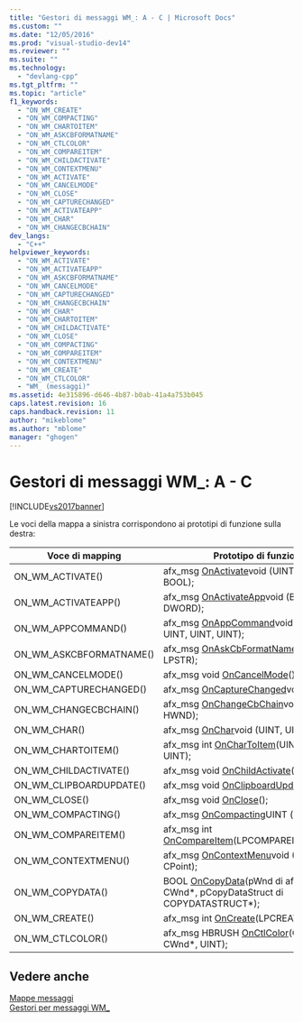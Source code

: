 ```yaml
---
title: "Gestori di messaggi WM_: A - C | Microsoft Docs"
ms.custom: ""
ms.date: "12/05/2016"
ms.prod: "visual-studio-dev14"
ms.reviewer: ""
ms.suite: ""
ms.technology: 
  - "devlang-cpp"
ms.tgt_pltfrm: ""
ms.topic: "article"
f1_keywords: 
  - "ON_WM_CREATE"
  - "ON_WM_COMPACTING"
  - "ON_WM_CHARTOITEM"
  - "ON_WM_ASKCBFORMATNAME"
  - "ON_WM_CTLCOLOR"
  - "ON_WM_COMPAREITEM"
  - "ON_WM_CHILDACTIVATE"
  - "ON_WM_CONTEXTMENU"
  - "ON_WM_ACTIVATE"
  - "ON_WM_CANCELMODE"
  - "ON_WM_CLOSE"
  - "ON_WM_CAPTURECHANGED"
  - "ON_WM_ACTIVATEAPP"
  - "ON_WM_CHAR"
  - "ON_WM_CHANGECBCHAIN"
dev_langs: 
  - "C++"
helpviewer_keywords: 
  - "ON_WM_ACTIVATE"
  - "ON_WM_ACTIVATEAPP"
  - "ON_WM_ASKCBFORMATNAME"
  - "ON_WM_CANCELMODE"
  - "ON_WM_CAPTURECHANGED"
  - "ON_WM_CHANGECBCHAIN"
  - "ON_WM_CHAR"
  - "ON_WM_CHARTOITEM"
  - "ON_WM_CHILDACTIVATE"
  - "ON_WM_CLOSE"
  - "ON_WM_COMPACTING"
  - "ON_WM_COMPAREITEM"
  - "ON_WM_CONTEXTMENU"
  - "ON_WM_CREATE"
  - "ON_WM_CTLCOLOR"
  - "WM_ (messaggi)"
ms.assetid: 4e315896-d646-4b87-b0ab-41a4a753b045
caps.latest.revision: 16
caps.handback.revision: 11
author: "mikeblome"
ms.author: "mblome"
manager: "ghogen"
---
```

# Gestori di messaggi WM_: A - C
[!INCLUDE[vs2017banner](../../assembler/inline/includes/vs2017banner.md)]

Le voci della mappa a sinistra corrispondono ai prototipi di funzione sulla destra:  
  
|Voce di mapping|Prototipo di funzione|  
|---------------------|---------------------------|  
|ON\_WM\_ACTIVATE\(\)|afx\_msg [OnActivate](../Topic/CWnd::OnActivate.md)void \(UINT, CWnd\*, BOOL\);|  
|ON\_WM\_ACTIVATEAPP\(\)|afx\_msg [OnActivateApp](../Topic/CWnd::OnActivateApp.md)void \(BOOL, DWORD\);|  
|ON\_WM\_APPCOMMAND\(\)|afx\_msg [OnAppCommand](../Topic/CWnd::OnAppCommand.md)void \(CWnd\*, UINT, UINT, UINT\);|  
|ON\_WM\_ASKCBFORMATNAME\(\)|afx\_msg [OnAskCbFormatName](../Topic/CWnd::OnAskCbFormatName.md)void \(UINT, LPSTR\);|  
|ON\_WM\_CANCELMODE\(\)|afx\_msg void [OnCancelMode](../Topic/CWnd::OnCancelMode.md)\(\);|  
|ON\_WM\_CAPTURECHANGED\(\)|afx\_msg [OnCaptureChanged](../Topic/CWnd::OnCaptureChanged.md)void \(CWnd\*\);|  
|ON\_WM\_CHANGECBCHAIN\(\)|afx\_msg [OnChangeCbChain](../Topic/CWnd::OnChangeCbChain.md)void \(HWND, HWND\);|  
|ON\_WM\_CHAR\(\)|afx\_msg [OnChar](../Topic/CWnd::OnChar.md)void \(UINT, UINT, UINT\);|  
|ON\_WM\_CHARTOITEM\(\)|afx\_msg int [OnCharToItem](../Topic/CWnd::OnCharToItem.md)\(UINT, CWnd\*, UINT\);|  
|ON\_WM\_CHILDACTIVATE\(\)|afx\_msg void [OnChildActivate](../Topic/CWnd::OnChildActivate.md)\(\);|  
|ON\_WM\_CLIPBOARDUPDATE\(\)|afx\_msg void [OnClipboardUpdate](../Topic/CWnd::OnClipboardUpdate.md)\(\);|  
|ON\_WM\_CLOSE\(\)|afx\_msg void [OnClose](../Topic/CWnd::OnClose.md)\(\);|  
|ON\_WM\_COMPACTING\(\)|afx\_msg [OnCompacting](../Topic/CWnd::OnCompacting.md)UINT \(void\);|  
|ON\_WM\_COMPAREITEM\(\)|afx\_msg int [OnCompareItem](../Topic/CWnd::OnCompareItem.md)\(LPCOMPAREITEMSTRUCT\);|  
|ON\_WM\_CONTEXTMENU\(\)|afx\_msg [OnContextMenu](../Topic/CWnd::OnContextMenu.md)void \(CWnd\*, CPoint\);|  
|ON\_WM\_COPYDATA\(\)|BOOL [OnCopyData](../Topic/CWnd::OnCopyData.md)\(pWnd di afx\_msg di CWnd\*, pCopyDataStruct di COPYDATASTRUCT\*\);|  
|ON\_WM\_CREATE\(\)|afx\_msg int [OnCreate](../Topic/CWnd::OnCreate.md)\(LPCREATESTRUCT\);|  
|ON\_WM\_CTLCOLOR\(\)|afx\_msg HBRUSH [OnCtlColor](../Topic/CWnd::OnCtlColor.md)\(CDC\*, CWnd\*, UINT\);|  
  
## Vedere anche  
 [Mappe messaggi](../../mfc/reference/message-maps-mfc.md)   
 [Gestori per messaggi WM\_](../../mfc/reference/handlers-for-wm-messages.md)